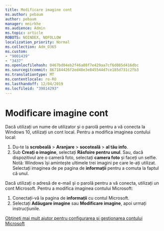 ```yaml
---
title: Modificare imagine cont
ms.author: pebaum
author: pebaum
manager: mnirkhe
ms.audience: Admin
ms.topic: article
ROBOTS: NOINDEX, NOFOLLOW
localization_priority: Normal
ms.collection: Adm_O365
ms.custom:
- "9001439"
- "3437"
ms.openlocfilehash: 0467bd04eb2f46a88f7e429aa7cf6d085d416dbc
ms.sourcegitcommit: 867184426f2ed48e3e845544d7ce185d731c2fb3
ms.translationtype: MT
ms.contentlocale: ro-RO
ms.lasthandoff: 12/04/2019
ms.locfileid: "39814293"
---
```

# <a name="change-account-picture"></a>Modificare imagine cont

Dacă utilizați un nume de utilizator și o parolă pentru a vă conecta la Windows 10, utilizați un cont local. Pentru a modifica imaginea contului local:

1. Du-te la **scrobeală** > **Aranjare** > **socoteală** > **al tău info**.
2. Sub **Creați o imagine**, selectați **Răsfoire pentru unul**. Sau, dacă dispozitivul are o cameră foto, selectați **camera foto** și faceți un selfie. 
    Notă: Windows își amintește ultimele trei imagini pe care le-ați utilizat. Selectați imaginea de pe pagina de **informații** pentru a comuta la faptul că unul.

Dacă utilizați o adresă de e-mail și o parolă pentru a vă conecta, utilizați un cont Microsoft. Pentru a modifica imaginea contului Microsoft:

1. Conectați-vă la pagina de **informații** cu contul Microsoft.
2. Selectați **Adăugare imagine** sau **Modificare imagine**, apoi urmați instrucțiunile.

[Obțineți mai mult ajutor pentru configurarea și gestionarea contului Microsoft](https://support.microsoft.com/products/microsoft-account?category=manage-account)